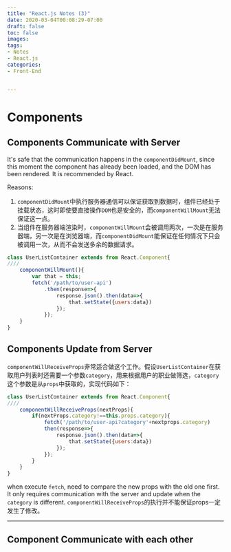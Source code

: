 ```yaml
---
title: "React.js Notes (3)"
date: 2020-03-04T00:08:29-07:00
draft: false
toc: false
images:
tags:
- Notes
- React.js
categories:	
- Front-End


---
```




# Components

## Components Communicate with Server

It's safe that the communication happens in the `componentDidMount`, since this moment the component has already been loaded, and the DOM has been rendered. It is recommended by React. 

Reasons: 

1. `componentDidMount`中执行服务器通信可以保证获取到数据时，组件已经处于挂载状态，这时即使要直接操作`DOM`也是安全的，而`componentWillMount`无法保证这一点。
2. 当组件在服务器端渲染时，`componentWillMount`会被调用两次，一次是在服务器端，另一次是在浏览器端，而`componentDidMount`能保证在任何情况下只会被调用一次，从而不会发送多余的数据请求。

```javascript
class UserListContainer extends from React.Component{
////
	componentWillMount(){
		var that = this;
        fetch('/path/to/user-api')
        	.then(response=>{
            	response.json().then(data=>{
                	that.setState({users:data})
                });
            });
    }
}
```



## Components Update from Server

`componentWillReceiveProps`非常适合做这个工作。假设`UserListContainer`在获取用户列表时还需要一个参数`category`，用来根据用户的职业做筛选，`category`这个参数是从`props`中获取的，实现代码如下：

```javascript
class UserListContainer extends from React.Component{
////
	componentWillReceiveProps(nextProps){
        if(nextProps.category!==this.props.category){
            fetch('/path/to/user-api?category'+nextprops.category)
            then(response=>{
                response.json().then(data=>{
                    that.setState({users:data})
                });
            });
        }
    }
}
```

when execute `fetch`, need to compare the new props with the old one first. It only requires communication with the server and update  when the `category` is different. `componentWillReceiveProps`的执行并不能保证props一定发生了修改。

---



## Component Communicate with each other